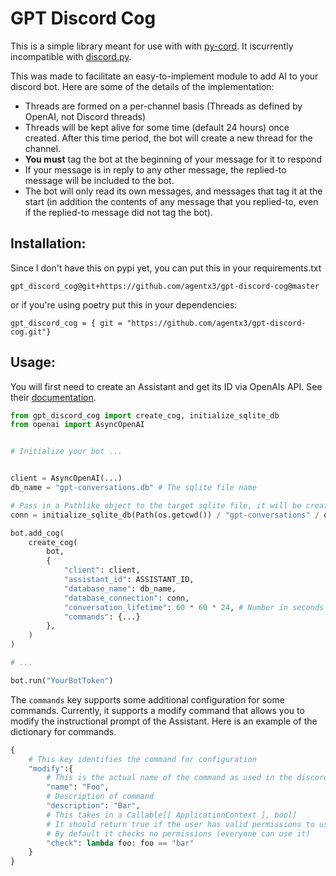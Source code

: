 # GPT Discord Cog

This is a simple library meant for use with with [py-cord](https://github.com/Pycord-Development/pycord). It iscurrently incompatible with [discord.py](https://github.com/Rapptz/discord.py).

This was made to facilitate an easy-to-implement module to add AI to your discord bot. Here are some of the details of the implementation:

* Threads are formed on a per-channel basis (Threads as defined by OpenAI, not Discord threads)
* Threads will be kept alive for some time (default 24 hours) once created. After this time period, the bot will create a new thread for the channel.
* **You must** tag the bot at the beginning of your message for it to respond
* If your message is in reply to any other message, the replied-to message will be included to the bot.
* The bot will only read its own messages, and messages that tag it at the start (in addition the contents of any message that you replied-to, even if the replied-to message did not tag the bot).


##  Installation:
Since I don't have this on pypi yet, you can put this in your requirements.txt 

`gpt_discord_cog@git+https://github.com/agentx3/gpt-discord-cog@master`

or if you're using poetry put this in your dependencies:

`gpt_discord_cog = { git = "https://github.com/agentx3/gpt-discord-cog.git"}`

## Usage:

You will first need to create an Assistant and get its ID via OpenAIs API. See their [documentation](https://platform.openai.com/docs/api-reference/assistants).

```python
from gpt_discord_cog import create_cog, initialize_sqlite_db
from openai import AsyncOpenAI


# Initialize your bot ...


client = AsyncOpenAI(...)
db_name = "gpt-conversations.db" # The sqlite file name

# Pass in a Pathlike object to the target sqlite file, it will be created if it doesn't exist
conn = initialize_sqlite_db(Path(os.getcwd()) / "gpt-conversations" / db_name)

bot.add_cog(
    create_cog(
        bot,
        {
            "client": client,
            "assistant_id": ASSISTANT_ID,
            "database_name": db_name,
            "database_connection": conn,
            "conversation_lifetime": 60 * 60 * 24, # Number in seconds for a thread to live once created
            "commands": {...}
        },
    )
)

# ...

bot.run("YourBotToken")

```

The `commands` key supports some additional configuration for some commands. Currently, it supports a modify command that allows you to modify the instructional prompt of the Assistant. Here is an example of the dictionary for commands.
```python
{
    # This key identifies the command for configuration
    "modify":{
        # This is the actual name of the command as used in the discord client
        "name": "Foo", 
        # Description of command
        "description": "Bar",
        # This takes in a Callable[[ ApplicationContext ], bool]
        # It should return true if the user has valid permissions to use the command
        # By default it checks no permissions (everyone can use it)
        "check": lambda foo: foo == "bar"
    }
}
```

